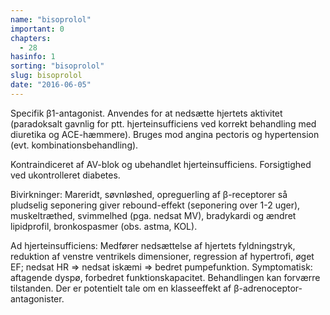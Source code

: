 ```yaml
---
name: "bisoprolol"
important: 0
chapters:
  - 28
hasinfo: 1
sorting: "bisoprolol"
slug: bisoprolol
date: "2016-06-05"
---
```


Specifik β1-antagonist. Anvendes for at nedsætte hjertets aktivitet (paradoksalt
gavnlig for ptt. hjerteinsufficiens ved korrekt behandling med diuretika og
ACE-hæmmere). Bruges mod angina pectoris og hypertension (evt.
kombinationsbehandling).

Kontraindiceret af AV-blok og ubehandlet hjerteinsufficiens. Forsigtighed ved
ukontrolleret diabetes.

Bivirkninger: Mareridt, søvnløshed, opreguerling af β-receptorer så pludselig
seponering giver rebound-effekt (seponering over 1-2 uger), muskeltræthed,
svimmelhed (pga. nedsat MV), bradykardi og ændret lipidprofil, bronkospasmer
(obs. astma, KOL).

Ad hjerteinsufficiens: Medfører nedsættelse af hjertets fyldningstryk, reduktion
af venstre ventrikels dimensioner, regression af hypertrofi, øget EF; nedsat HR
=> nedsat iskæmi => bedret pumpefunktion. Symptomatisk: aftagende dyspø,
forbedret funktionskapacitet. Behandlingen kan forværre tilstanden. Der er
potentielt tale om en klasseeffekt af β-adrenoceptor-antagonister.
